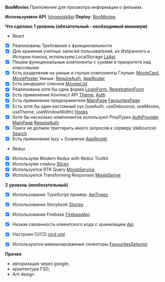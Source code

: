 **BooMovies**
Приложение для просмотра информации о фильмах.

**Используемое API**: [kinopoiskApi](https://kinopoiskapiunofficial.tech/)
**Deploy**: [BooMovies](aston-react-boomovie.netlify.app/)


**Что сделано**
**1 уровень (обязательный - необходимый минимум)**
- React
- [x] Реализованы Требования к функциональности
- [x] Для хранения учетных записей пользователей, их Избранного и Истории поиска, используем LocalStorage [LsApi](https://github.com/SifiFox/aston_react/tree/main/my-app/src/shared/api/ls-api)
- [x] Пишем функциональные компоненты c хуками в приоритете над классовыми
- [x] Есть разделение на умные и глупые компоненты 
    Глупые: [MovieCard](https://github.com/SifiFox/aston_react/blob/main/my-app/src/shared/ui/movie-card/ui/movie-card.tsx), [MoviePoster](https://github.com/SifiFox/aston_react/blob/main/my-app/src/widgets/movie/ui/movie-poster/movie-poster.tsx)
    Умные: [RequireAuth](https://github.com/SifiFox/aston_react/blob/main/my-app/src/app/providers/router/require-auth.tsx), [AppRouter](https://github.com/SifiFox/aston_react/blob/main/my-app/src/app/providers/router/app-router.tsx)
- [x] Есть рендеринг списков [MoviesList](https://github.com/SifiFox/aston_react/blob/main/my-app/src/widgets/movies-content/ui/movies-list/ui/movies-list.tsx)
- [x] Реализована хотя бы одна форма [LoginForm](https://github.com/SifiFox/aston_react/blob/main/my-app/src/pages/ui/login-page/ui/login-form/login-form.tsx), [RegistrationForm](https://github.com/SifiFox/aston_react/blob/main/my-app/src/pages/ui/registration-page/ui/registration-form/registration-form.tsx)
- [x] Есть применение Контекст API [Theme](https://github.com/SifiFox/aston_react/tree/main/my-app/src/app/providers/theme), [Auth](https://github.com/SifiFox/aston_react/tree/main/my-app/src/app/providers/auth)
- [x] Есть применение предохранителя [MainPage](https://github.com/SifiFox/aston_react/blob/main/my-app/src/pages/ui/main-page/ui/main-page.tsx) [FavouritesPage](https://github.com/SifiFox/aston_react/blob/main/my-app/src/pages/ui/favourites-page/favourites-page.tsx)
- [x] Есть хотя бы один кастомный хук [useAuth, useDebounce, useMovies, useTheme, useWindowWidth] [Hooks](https://github.com/SifiFox/aston_react/tree/main/my-app/src/app/hooks)
- [x] Хотя бы несколько компонентов используют PropTypes  [AuthProvider](https://github.com/SifiFox/aston_react/blob/main/my-app/src/app/providers/auth/auth-provider.tsx) [MainPage](https://github.com/SifiFox/aston_react/blob/main/my-app/src/pages/ui/main-page/ui/main-page.tsx) [RequireAuth](https://github.com/SifiFox/aston_react/blob/main/my-app/src/app/providers/router/require-auth.tsx)
- [x] Поиск не должен триггерить много запросов к серверу (debounce) [Search](https://github.com/SifiFox/aston_react/blob/main/my-app/src/widgets/search/ui/search.tsx)
- [x] Есть применение lazy + Suspense [AppRouter](https://github.com/SifiFox/aston_react/blob/main/my-app/src/app/providers/router/app-router.tsx)
- Redux
- [x] Используем Modern Redux with Redux Toolkit
- [x] Используем слайсы [Slices](https://github.com/SifiFox/aston_react/tree/main/my-app/src/shared/redux/store/slices)
- [x] Используется RTK Query [MovieService](https://github.com/SifiFox/aston_react/tree/main/my-app/src/shared/redux/store/services)
- [x] Используется Transforming Responses [MovieSerive](https://github.com/SifiFox/aston_react/blob/main/my-app/src/shared/redux/store/services/movie-service.ts)

**2 уровень (необязательный)**
- [x] Использование TypeScript пример: [ApiTypes](https://github.com/SifiFox/aston_react/blob/main/my-app/src/app/api/types.ts) 
- [x] Использование Storybook [Stories](https://github.com/SifiFox/aston_react/tree/main/my-app/src/shared/stories)
- [x] Использование Firebase [FirebaseApi](https://github.com/SifiFox/aston_react/blob/main/my-app/src/shared/api/firebase-api/firebase-api.ts)
- [x] Низкая связанность клиентского кода с хранилищем [Api](https://github.com/SifiFox/aston_react/blob/main/my-app/src/shared/api/api.ts)
- [x] Настроен CI/CD [cicd.yml](https://github.com/SifiFox/aston_react/blob/main/.github/workflows/cicd.yml)
- [x] Используются мемоизированные селекторы [FavouritesSelector](https://github.com/SifiFox/aston_react/blob/main/my-app/src/shared/redux/store/selectors/favourites-selector.ts)



**Прочее**
- авторизация через google;
- архитектура FSD;
- Ant design
